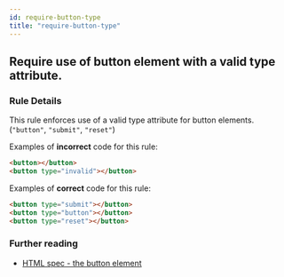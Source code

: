 ```yaml
---
id: require-button-type
title: "require-button-type"
---
```


## Require use of button element with a valid type attribute.

### Rule Details

This rule enforces use of a valid type attribute for button elements. (`"button"`, `"submit"`,  `"reset"`)

Examples of **incorrect** code for this rule:

<!-- prettier-ignore-start -->

```html
<button></button>
<button type="invalid"></button>
```
<!-- prettier-ignore-end -->

Examples of **correct** code for this rule:

```html
<button type="submit"></button>
<button type="button"></button>
<button type="reset"></button>
```

### Further reading

- [HTML spec - the button element](https://html.spec.whatwg.org/multipage/form-elements.html#attr-button-type)
